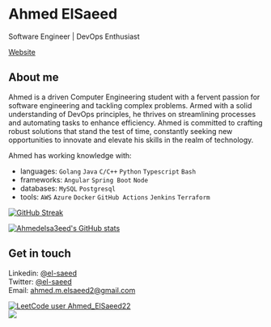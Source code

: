 # Ahmed ElSaeed
Software Engineer | DevOps Enthusiast

[Website](https://ahmedelsa3eed.github.io/)

## About me
Ahmed is a driven Computer Engineering student with a fervent passion for software engineering and tackling complex problems. Armed with a solid understanding of DevOps principles, he thrives on streamlining processes and automating tasks to enhance efficiency. Ahmed is committed to crafting robust solutions that stand the test of time, constantly seeking new opportunities to innovate and elevate his skills in the realm of technology.
 

Ahmed has working knowledge with:
- languages: `Golang` `Java` `C/C++` `Python` `Typescript` `Bash`
- frameworks: `Angular` `Spring Boot` `Node`
- databases: `MySQL` `Postgresql`
- tools: `AWS` `Azure` `Docker` `GitHub Actions` `Jenkins` `Terraform`

[![GitHub Streak](https://streak-stats.demolab.com/?user=Ahmedelsa3eed)](https://git.io/streak-stats)

[![Ahmedelsa3eed's GitHub stats](https://github-readme-stats.vercel.app/api?username=Ahmedelsa3eed&hide=stars&count_private=true&show_icons=true&theme=radical)](https://github.com/Ahmedelsa3eed/github-readme-stats)

## Get in touch 
Linkedin: [@el-saeed](https://www.linkedin.com/in/el-saeed/)<br/>
Twitter: [@el-saeed](https://twitter.com/ahmed39673136)<br/>
Email: ahmed.m.elsaeed2@gmail.com<br/>

[![LeetCode user Ahmed_ElSaeed22](https://img.shields.io/badge/dynamic/json?style=plastic&labelColor=black&color=%23ffa116&label=Solved&query=solved&url=https%3A%2F%2Fleetcode-badge.vercel.app%2Fapi%2Fusers%2FAhmed_ElSaeed22&logo=leetcode&logoColor=yellow)](https://leetcode.com/Ahmed_ElSaeed22/)
<br/>
![](https://komarev.com/ghpvc/?username=Ahmedelsa3eed)
